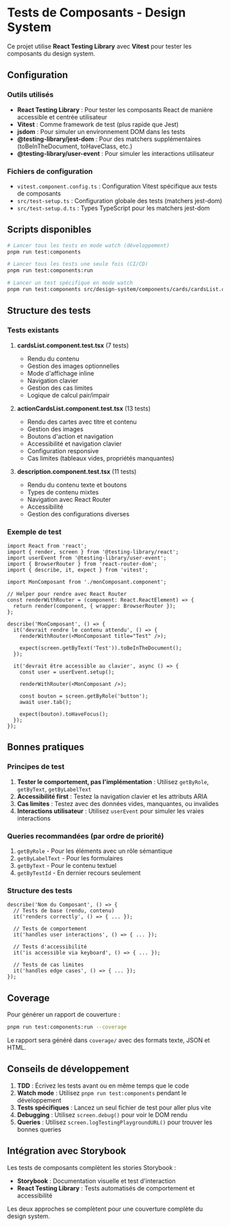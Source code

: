 # Tests de Composants - Design System

Ce projet utilise **React Testing Library** avec **Vitest** pour tester les composants du design system.

## Configuration

### Outils utilisés
- **React Testing Library** : Pour tester les composants React de manière accessible et centrée utilisateur
- **Vitest** : Comme framework de test (plus rapide que Jest)
- **jsdom** : Pour simuler un environnement DOM dans les tests
- **@testing-library/jest-dom** : Pour des matchers supplémentaires (toBeInTheDocument, toHaveClass, etc.)
- **@testing-library/user-event** : Pour simuler les interactions utilisateur

### Fichiers de configuration
- `vitest.component.config.ts` : Configuration Vitest spécifique aux tests de composants
- `src/test-setup.ts` : Configuration globale des tests (matchers jest-dom)
- `src/test-setup.d.ts` : Types TypeScript pour les matchers jest-dom

## Scripts disponibles

```bash
# Lancer tous les tests en mode watch (développement)
pnpm run test:components

# Lancer tous les tests une seule fois (CI/CD)
pnpm run test:components:run

# Lancer un test spécifique en mode watch
pnpm run test:components src/design-system/components/cards/cardsList.component.test.tsx
```

## Structure des tests

### Tests existants

1. **cardsList.component.test.tsx** (7 tests)
   - Rendu du contenu
   - Gestion des images optionnelles
   - Mode d'affichage inline
   - Navigation clavier
   - Gestion des cas limites
   - Logique de calcul pair/impair

2. **actionCardsList.component.test.tsx** (13 tests)
   - Rendu des cartes avec titre et contenu
   - Gestion des images
   - Boutons d'action et navigation
   - Accessibilité et navigation clavier
   - Configuration responsive
   - Cas limites (tableaux vides, propriétés manquantes)

3. **description.component.test.tsx** (11 tests)
   - Rendu du contenu texte et boutons
   - Types de contenu mixtes
   - Navigation avec React Router
   - Accessibilité
   - Gestion des configurations diverses

### Exemple de test

```tsx
import React from 'react';
import { render, screen } from '@testing-library/react';
import userEvent from '@testing-library/user-event';
import { BrowserRouter } from 'react-router-dom';
import { describe, it, expect } from 'vitest';

import MonComposant from './monComposant.component';

// Helper pour rendre avec React Router
const renderWithRouter = (component: React.ReactElement) => {
  return render(component, { wrapper: BrowserRouter });
};

describe('MonComposant', () => {
  it('devrait rendre le contenu attendu', () => {
    renderWithRouter(<MonComposant title="Test" />);

    expect(screen.getByText('Test')).toBeInTheDocument();
  });

  it('devrait être accessible au clavier', async () => {
    const user = userEvent.setup();

    renderWithRouter(<MonComposant />);

    const bouton = screen.getByRole('button');
    await user.tab();

    expect(bouton).toHaveFocus();
  });
});
```

## Bonnes pratiques

### Principes de test
1. **Tester le comportement, pas l'implémentation** : Utilisez `getByRole`, `getByText`, `getByLabelText`
2. **Accessibilité first** : Testez la navigation clavier et les attributs ARIA
3. **Cas limites** : Testez avec des données vides, manquantes, ou invalides
4. **Interactions utilisateur** : Utilisez `userEvent` pour simuler les vraies interactions

### Queries recommandées (par ordre de priorité)
1. `getByRole` - Pour les éléments avec un rôle sémantique
2. `getByLabelText` - Pour les formulaires
3. `getByText` - Pour le contenu textuel
4. `getByTestId` - En dernier recours seulement

### Structure des tests
```tsx
describe('Nom du Composant', () => {
  // Tests de base (rendu, contenu)
  it('renders correctly', () => { ... });

  // Tests de comportement
  it('handles user interactions', () => { ... });

  // Tests d'accessibilité
  it('is accessible via keyboard', () => { ... });

  // Tests de cas limites
  it('handles edge cases', () => { ... });
});
```

## Coverage

Pour générer un rapport de couverture :

```bash
pnpm run test:components:run --coverage
```

Le rapport sera généré dans `coverage/` avec des formats texte, JSON et HTML.

## Conseils de développement

1. **TDD** : Écrivez les tests avant ou en même temps que le code
2. **Watch mode** : Utilisez `pnpm run test:components` pendant le développement
3. **Tests spécifiques** : Lancez un seul fichier de test pour aller plus vite
4. **Debugging** : Utilisez `screen.debug()` pour voir le DOM rendu
5. **Queries** : Utilisez `screen.logTestingPlaygroundURL()` pour trouver les bonnes queries

## Intégration avec Storybook

Les tests de composants complètent les stories Storybook :
- **Storybook** : Documentation visuelle et test d'interaction
- **React Testing Library** : Tests automatisés de comportement et accessibilité

Les deux approches se complètent pour une couverture complète du design system.